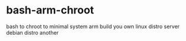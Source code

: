 # bash-arm-chroot
bash to chroot to minimal system arm
build you own linux distro server debian distro another 
